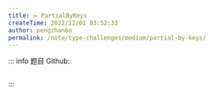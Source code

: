 ```yaml
---
title: ➖ PartialByKeys
createTime: 2022/12/01 03:52:33
author: pengzhanbo
permalink: /note/type-challenges/medium/partial-by-keys/
---
```


::: info 题目
Github: []()

```ts
```
:::
